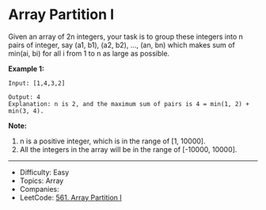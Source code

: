 # Array Partition I

Given an array of 2n integers, your task is to group these integers into n pairs of integer, say (a1, b1), (a2, b2), ..., (an, bn) which makes sum of min(ai, bi) for all i from 1 to n as large as possible.

**Example 1:**
```
Input: [1,4,3,2]

Output: 4
Explanation: n is 2, and the maximum sum of pairs is 4 = min(1, 2) + min(3, 4).
```
**Note:**
1. n is a positive integer, which is in the range of [1, 10000].
2. All the integers in the array will be in the range of [-10000, 10000].

---

* Difficulty: Easy
* Topics: Array
* Companies: 
* LeetCode: [561. Array Partition I](https://leetcode.com/problems/array-partition-i/description/)
